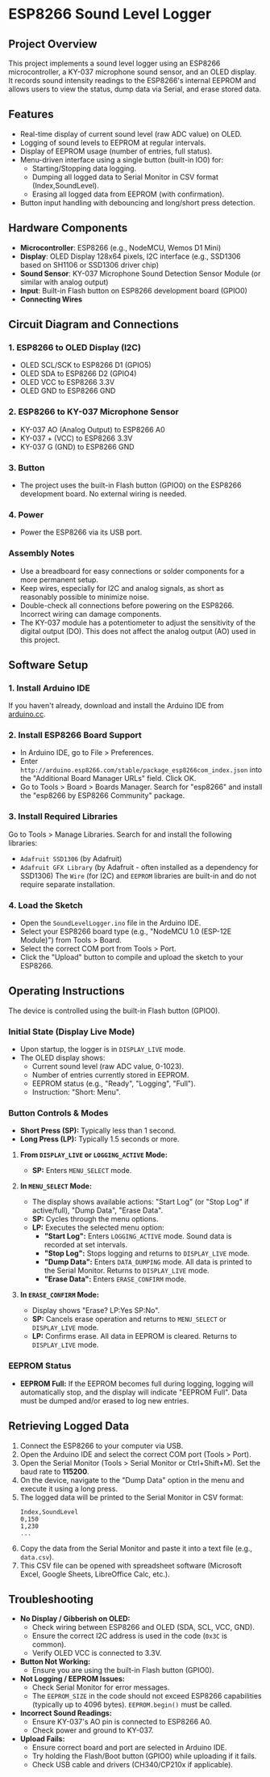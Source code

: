 # ESP8266 Sound Level Logger

## Project Overview

This project implements a sound level logger using an ESP8266 microcontroller, a KY-037 microphone sound sensor, and an OLED display. It records sound intensity readings to the ESP8266's internal EEPROM and allows users to view the status, dump data via Serial, and erase stored data.

## Features

-   Real-time display of current sound level (raw ADC value) on OLED.
-   Logging of sound levels to EEPROM at regular intervals.
-   Display of EEPROM usage (number of entries, full status).
-   Menu-driven interface using a single button (built-in IO0) for:
    -   Starting/Stopping data logging.
    -   Dumping all logged data to Serial Monitor in CSV format (Index,SoundLevel).
    -   Erasing all logged data from EEPROM (with confirmation).
-   Button input handling with debouncing and long/short press detection.

## Hardware Components

-   **Microcontroller**: ESP8266 (e.g., NodeMCU, Wemos D1 Mini)
-   **Display**: OLED Display 128x64 pixels, I2C interface (e.g., SSD1306 based on SH1106 or SSD1306 driver chip)
-   **Sound Sensor**: KY-037 Microphone Sound Detection Sensor Module (or similar with analog output)
-   **Input**: Built-in Flash button on ESP8266 development board (GPIO0)
-   **Connecting Wires**

## Circuit Diagram and Connections

### 1. ESP8266 to OLED Display (I2C)
-   OLED SCL/SCK to ESP8266 D1 (GPIO5)
-   OLED SDA to ESP8266 D2 (GPIO4)
-   OLED VCC to ESP8266 3.3V
-   OLED GND to ESP8266 GND

### 2. ESP8266 to KY-037 Microphone Sensor
-   KY-037 AO (Analog Output) to ESP8266 A0
-   KY-037 + (VCC) to ESP8266 3.3V
-   KY-037 G (GND) to ESP8266 GND

### 3. Button
-   The project uses the built-in Flash button (GPIO0) on the ESP8266 development board. No external wiring is needed.

### 4. Power
-   Power the ESP8266 via its USB port.

### Assembly Notes
-   Use a breadboard for easy connections or solder components for a more permanent setup.
-   Keep wires, especially for I2C and analog signals, as short as reasonably possible to minimize noise.
-   Double-check all connections before powering on the ESP8266. Incorrect wiring can damage components.
-   The KY-037 module has a potentiometer to adjust the sensitivity of the digital output (DO). This does not affect the analog output (AO) used in this project.

## Software Setup

### 1. Install Arduino IDE
If you haven't already, download and install the Arduino IDE from [arduino.cc](https://www.arduino.cc/en/software).

### 2. Install ESP8266 Board Support
-   In Arduino IDE, go to File > Preferences.
-   Enter `http://arduino.esp8266.com/stable/package_esp8266com_index.json` into the "Additional Board Manager URLs" field. Click OK.
-   Go to Tools > Board > Boards Manager. Search for "esp8266" and install the "esp8266 by ESP8266 Community" package.

### 3. Install Required Libraries
Go to Tools > Manage Libraries. Search for and install the following libraries:
-   `Adafruit SSD1306` (by Adafruit)
-   `Adafruit GFX Library` (by Adafruit - often installed as a dependency for SSD1306)
The `Wire` (for I2C) and `EEPROM` libraries are built-in and do not require separate installation.

### 4. Load the Sketch
-   Open the `SoundLevelLogger.ino` file in the Arduino IDE.
-   Select your ESP8266 board type (e.g., "NodeMCU 1.0 (ESP-12E Module)") from Tools > Board.
-   Select the correct COM port from Tools > Port.
-   Click the "Upload" button to compile and upload the sketch to your ESP8266.

## Operating Instructions

The device is controlled using the built-in Flash button (GPIO0).

### Initial State (Display Live Mode)
-   Upon startup, the logger is in `DISPLAY_LIVE` mode.
-   The OLED display shows:
    -   Current sound level (raw ADC value, 0-1023).
    -   Number of entries currently stored in EEPROM.
    -   EEPROM status (e.g., "Ready", "Logging", "Full").
    -   Instruction: "Short: Menu".

### Button Controls & Modes
-   **Short Press (SP):** Typically less than 1 second.
-   **Long Press (LP):** Typically 1.5 seconds or more.

1.  **From `DISPLAY_LIVE` or `LOGGING_ACTIVE` Mode:**
    *   **SP:** Enters `MENU_SELECT` mode.

2.  **In `MENU_SELECT` Mode:**
    *   The display shows available actions: "Start Log" (or "Stop Log" if active/full), "Dump Data", "Erase Data".
    *   **SP:** Cycles through the menu options.
    *   **LP:** Executes the selected menu option:
        *   **"Start Log":** Enters `LOGGING_ACTIVE` mode. Sound data is recorded at set intervals.
        *   **"Stop Log":** Stops logging and returns to `DISPLAY_LIVE` mode.
        *   **"Dump Data":** Enters `DATA_DUMPING` mode. All data is printed to the Serial Monitor. Returns to `DISPLAY_LIVE` mode.
        *   **"Erase Data":** Enters `ERASE_CONFIRM` mode.

3.  **In `ERASE_CONFIRM` Mode:**
    *   Display shows "Erase? LP:Yes SP:No".
    *   **SP:** Cancels erase operation and returns to `MENU_SELECT` or `DISPLAY_LIVE` mode.
    *   **LP:** Confirms erase. All data in EEPROM is cleared. Returns to `DISPLAY_LIVE` mode.

### EEPROM Status
-   **EEPROM Full:** If the EEPROM becomes full during logging, logging will automatically stop, and the display will indicate "EEPROM Full". Data must be dumped and/or erased to log new entries.

## Retrieving Logged Data

1.  Connect the ESP8266 to your computer via USB.
2.  Open the Arduino IDE and select the correct COM port (Tools > Port).
3.  Open the Serial Monitor (Tools > Serial Monitor or Ctrl+Shift+M). Set the baud rate to **115200**.
4.  On the device, navigate to the "Dump Data" option in the menu and execute it using a long press.
5.  The logged data will be printed to the Serial Monitor in CSV format:
    ```
    Index,SoundLevel
    0,150
    1,230
    ...
    ```
6.  Copy the data from the Serial Monitor and paste it into a text file (e.g., `data.csv`).
7.  This CSV file can be opened with spreadsheet software (Microsoft Excel, Google Sheets, LibreOffice Calc, etc.).

## Troubleshooting

-   **No Display / Gibberish on OLED:**
    *   Check wiring between ESP8266 and OLED (SDA, SCL, VCC, GND).
    *   Ensure the correct I2C address is used in the code (`0x3C` is common).
    *   Verify OLED VCC is connected to 3.3V.
-   **Button Not Working:**
    *   Ensure you are using the built-in Flash button (GPIO0).
-   **Not Logging / EEPROM Issues:**
    *   Check Serial Monitor for error messages.
    *   The `EEPROM_SIZE` in the code should not exceed ESP8266 capabilities (typically up to 4096 bytes). `EEPROM.begin()` must be called.
-   **Incorrect Sound Readings:**
    *   Ensure KY-037's AO pin is connected to ESP8266 A0.
    *   Check power and ground to KY-037.
-   **Upload Fails:**
    *   Ensure correct board and port are selected in Arduino IDE.
    *   Try holding the Flash/Boot button (GPIO0) while uploading if it fails.
    *   Check USB cable and drivers (CH340/CP210x if applicable).
